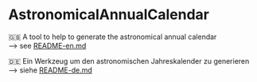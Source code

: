 # AstronomicalAnnualCalendar

🇬🇧 A tool to help to generate the astronomical annual calendar
</br>--> see [README-en.md](./README-en.md "English version")

🇩🇪 Ein Werkzeug um den astronomischen Jahreskalender zu generieren
</br>--> siehe [README-de.md](./README-de.md "Deutsche Version")
